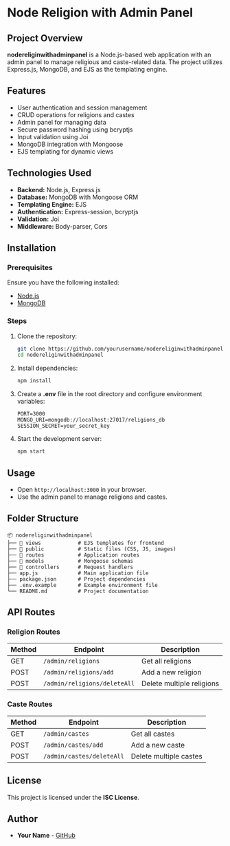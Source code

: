 # Node Religion with Admin Panel

## Project Overview
**nodereliginwithadminpanel** is a Node.js-based web application with an admin panel to manage religious and caste-related data. The project utilizes Express.js, MongoDB, and EJS as the templating engine.

## Features
- User authentication and session management
- CRUD operations for religions and castes
- Admin panel for managing data
- Secure password hashing using bcryptjs
- Input validation using Joi
- MongoDB integration with Mongoose
- EJS templating for dynamic views

## Technologies Used
- **Backend:** Node.js, Express.js
- **Database:** MongoDB with Mongoose ORM
- **Templating Engine:** EJS
- **Authentication:** Express-session, bcryptjs
- **Validation:** Joi
- **Middleware:** Body-parser, Cors

## Installation

### Prerequisites
Ensure you have the following installed:
- [Node.js](https://nodejs.org/)
- [MongoDB](https://www.mongodb.com/)

### Steps
1. Clone the repository:
   ```sh
   git clone https://github.com/yourusername/nodereliginwithadminpanel.git
   cd nodereliginwithadminpanel
   ```

2. Install dependencies:
   ```sh
   npm install
   ```

3. Create a **.env** file in the root directory and configure environment variables:
   ```env
   PORT=3000
   MONGO_URI=mongodb://localhost:27017/religions_db
   SESSION_SECRET=your_secret_key
   ```

4. Start the development server:
   ```sh
   npm start
   ```

## Usage
- Open `http://localhost:3000` in your browser.
- Use the admin panel to manage religions and castes.

## Folder Structure
```
📦 nodereliginwithadminpanel
├── 📂 views            # EJS templates for frontend
├── 📂 public           # Static files (CSS, JS, images)
├── 📂 routes           # Application routes
├── 📂 models           # Mongoose schemas
├── 📂 controllers      # Request handlers
├── app.js             # Main application file
├── package.json       # Project dependencies
├── .env.example       # Example environment file
└── README.md          # Project documentation
```

## API Routes

### Religion Routes
| Method | Endpoint                | Description |
|--------|-------------------------|-------------|
| GET    | `/admin/religions`      | Get all religions |
| POST   | `/admin/religions/add`  | Add a new religion |
| POST   | `/admin/religions/deleteAll` | Delete multiple religions |

### Caste Routes
| Method | Endpoint                | Description |
|--------|-------------------------|-------------|
| GET    | `/admin/castes`         | Get all castes |
| POST   | `/admin/castes/add`     | Add a new caste |
| POST   | `/admin/castes/deleteAll` | Delete multiple castes |

## License
This project is licensed under the **ISC License**.

## Author
- **Your Name** - [GitHub](https://github.com/yourusername)

